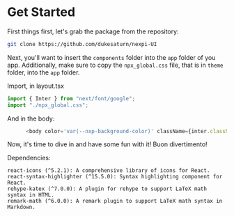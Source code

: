 # Get Started

First things first, let's grab the package from the repository:

```bash
git clone https://github.com/dukesaturn/nexpi-UI
```

Next, you'll want to insert the `components` folder into the `app` folder of you app. Additionally, make sure to copy the `npx_global.css` file, that is in `theme` folder, into the `app` folder.

Import, in layout.tsx

```javascript
import { Inter } from "next/font/google";
import "./npx_global.css";
```

And in the body:

```javascript 
      <body color='var(--nxp-background-color)' className={inter.className}>
```


Now, it's time to dive in and have some fun with it!
Buon divertimento! 

Dependencies:

    react-icons (^5.2.1): A comprehensive library of icons for React.
    react-syntax-highlighter (^15.5.0): Syntax highlighting component for React.
    rehype-katex (^7.0.0): A plugin for rehype to support LaTeX math syntax in HTML.
    remark-math (^6.0.0): A remark plugin to support LaTeX math syntax in Markdown.

